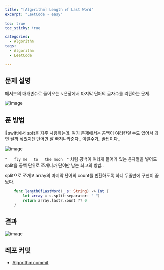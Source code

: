 ```yaml
---
title: "[Algorithm] Length of Last Word"
excerpt: "LeetCode - easy"
  
toc: true
toc_sticky: true

categories:
  - Algorithm
tags:
  - Algorithm
  - LeetCode

---
```


## 문제 설명
메서드의 매개변수로 들어오는 s 문장에서 마지막 단어의 글자수를 리턴하는 문제.

![image](https://user-images.githubusercontent.com/22000470/181143725-3feeda9e-c7e0-445a-9616-4c4d12285608.png)

## 푼 방법

swift에서 split을 자주 사용하는데, 여기 문제에서는 공백이 여러칸일 수도 있어서 과연 될까 싶었지만 단어만 잘 빠져나와준다.. 이럴수가.. 꿀팁이다..

![image](https://user-images.githubusercontent.com/22000470/181143841-18d68433-8ac3-4ec0-a499-3a9faf09b1f4.png)

`"   fly me   to   the moon  "` 처럼 공백이 여러개 들어가 있는 문자열을 넣어도 split을 공백 단위로 쪼개니까 단어만 남는 최고의 방법..

split으로 쪼개고 array의 마지막 단어의 count를 반환하도록 하니 두줄만에 구현이 끝났다.

```swift
    func lengthOfLastWord(_ s: String) -> Int {
        let array = s.split(separator: " ")
        return array.last?.count ?? 0
    }
```

## 결과

![image](https://user-images.githubusercontent.com/22000470/181144057-88f13537-f4b3-42cf-9b93-b9cc75aa8d0d.png)

## 레포 커밋
- [Algorithm commit](https://github.com/eunjooChoi/algorithm/commit/0960daaa12318db9e88f6497b4105a4ce74f3a6d)
